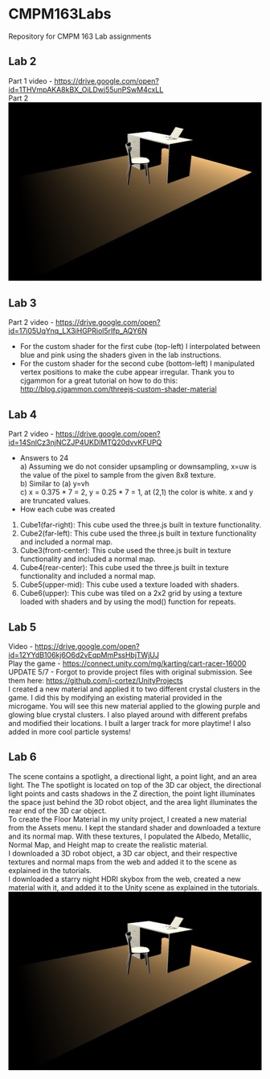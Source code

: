 # CMPM163Labs
Repository for CMPM 163 Lab assignments
## Lab 2
Part 1 video - https://drive.google.com/open?id=1THVmpAKA8kBX_OiLDwj55unPSwM4cxLL  
Part 2  
![](images/working_from_home.jpg)
## Lab 3
Part 2 video - https://drive.google.com/open?id=17i05UqYnq_LX3iHGPRiol5rIfp_AQY6N
- For the custom shader for the first cube (top-left) I interpolated between blue and pink using the shaders given in the lab instructions.
- For the custom shader for the second cube (bottom-left) I manipulated vertex positions to make the cube appear irregular. Thank you to cjgammon for a great tutorial on how to do this: http://blog.cjgammon.com/threejs-custom-shader-material
## Lab 4
Part 2 video - https://drive.google.com/open?id=14SnlCz3njNCZJP4UKDlMTQ20dvvKFUPQ
- Answers to 24  
a) Assuming we do not consider upsampling or downsampling, x=uw is the value of the pixel to sample from the given 8x8 texture.  
b) Similar to (a) y=vh  
c) x = 0.375 * 7 = 2, y = 0.25 * 7 = 1, at (2,1) the color is white. x and y are truncated values.  
- How each cube was created  
1) Cube1(far-right): This cube used the three.js built in texture functionality.  
2) Cube2(far-left): This cube used the three.js built in texture functionality and included a normal map.  
3) Cube3(front-center): This cube used the three.js built in texture functionality and included a normal map.  
4) Cube4(rear-center): This cube used the three.js built in texture functionality and included a normal map.
5) Cube5(upper-mid): This cube used a texture loaded with shaders.
6) Cube6(upper): This cube was tiled on a 2x2 grid by using a texture loaded with shaders and by using the mod() function for repeats.  
## Lab 5
Video - https://drive.google.com/open?id=12YYdB106kj6O6d2vEqpMmPssHbjTWjUJ  
Play the game - https://connect.unity.com/mg/karting/cart-racer-16000  
UPDATE 5/7 - Forgot to provide project files with original submission. See them here: https://github.com/i-cortez/UnityProjects  
I created a new material and applied it to two different crystal clusters in the game. I did this by modifying an existing material provided in the microgame. You will see this new material applied to the glowing purple and glowing blue crystal clusters. I also played around with different prefabs and modified their locations. I built a larger track for more playtime! I also added in more cool particle systems!
## Lab 6
The scene contains a spotlight, a directional light, a point light, and an area light. The The spotlight is located on top of the 3D car object, the directional light points and casts shadows in the Z direction, the point light illuminates the space just behind the 3D robot object, and the area light illuminates the rear end of the 3D car object.  
To create the Floor Material in my unity project, I created a new material from the Assets menu. I kept the standard shader and downloaded a texture and its normal map. With these textures, I populated the Albedo, Metallic, Normal Map, and Height map to create the realistic material.  
I downloaded a 3D robot object, a 3D car object, and their respective textures and normal maps from the web and added it to the scene as explained in the tutorials.  
I downloaded a starry night HDRI skybox from the web, created a new material with it, and added it to the Unity scene as explained in the tutorials.  
![](images/working_from_home.jpg)
